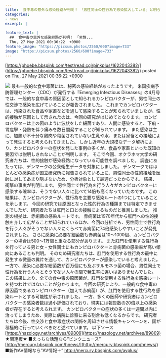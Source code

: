 ```yaml
---
title:  食中毒の意外な感染経路が判明！　「男性同士の性行為で感染拡大している」と明らかに 	
categories:
- news
excerpt: |
  
feature_text: |
  ##  食中毒の意外な感染経路が判明！　「男性...
  Thu, 27 May 2021 00:36:22  +0900
feature_image: "https://picsum.photos/2560/600?image=733"
image: "https://picsum.photos/2560/600?image=733"
---
```


[https://phoebe.bbspink.com/test/read.cgi/pinkplus/1622043382/](https://phoebe.bbspink.com/test/read.cgi/pinkplus/1622043382/)
posted on Thu, 27 May 2021 00:36:22  +0900

<!--more-->

![](https://nazology.net/wp-content/uploads/2021/05/bdd16093901922ab88ff8fddc99a6cb6-900x506.jpg) 最も一般的な食中毒菌には、秘密の感染経路があったようです。 米国疾病予防管理センター（CDC）が発行する『Emerging Infectious Diseases』の4月号では、一般的な食中毒の原因菌として知られるカンピロバクターが、男性同士の性交渉で感染を広げていることが報告されました。 これまでカンピロバクターは、汚染された食品や家畜などを通して感染することが知られていましたが、性的接触が原因として示されたのは、今回の研究がはじめてとなります。 カンピロバクターは上の図のように波状をした細菌であり、人間に感染すると、下痢・胃痙攣・発熱を伴う痛みを数日間発することが知られています。 また感染は主に、加熱が不十分な鶏肉や殺菌されていない生乳や水、または家畜との接触によって発生すると考えられてきました。 しかし近年の大規模なデータ解析により、カンピロバクターの症状を発した事例の多くが、食品や家畜といった既知の要因では説明しきれないことが判明します。 そこで今回、オクラホマ大学の研究者たちは、性的接触が感染経路になっている可能性を調べました。 調査にあたっては、デンマークの公衆衛生データを対象にしました。 デンマークではほとんどの感染症が国立研究所に報告さられている上に、男性同士の性的接触を医師に対してあまり隠さないため、分析対象として最適だったからです。 結果、衝撃の事実が判明します。 男性同士で性行為を行う人々がカンピロバクターに感染する確率は、そうでない人々に比べて14倍も高くなっていたのです。 この結果は、カンピロバクターが、性行為を主要な感染ルートの1つにしていることを示します。 今回の研究では原因となった性的行為の種類までは特定できませんでしたが、研究者たちは肛門と口との接触によるものだと推測しました。 推測の根拠は、赤痢菌の感染ルートです。 赤痢菌は1970年代から肛門への性的接触を介して広がることが知られているほか、今回の分析でも、男性同士で性行為を行う人々がそうでない人々にくらべて赤痢菌に74倍感染しやすいことが発見されました。 さらに感染に必要な細菌数も赤痢菌は10〜1000個、カンピロバクターの場合は500〜1万個と重なる部分があります。 また肛門を使用する性行為を行っている男と女・女性同士にもカンピロバクターと赤痢菌の感染率が高い傾向にあることも判明。 そのため研究者たちは、肛門を使用する性行為の最中に発生する微量の糞片を通して、カンピロバクターが感染していると考えました。 一方で、感染に必要な細菌数が百万個にも及ぶサルモネラ菌の場合、男性同士で性行為を行う人々とそうでない人々の間で発生率に違いはありませんでした。 この結果により、全ての食中毒の原因菌が、肛門を使用する性行為を感染ルートを持つわけではないことが分かります。 今回の研究により、一般的な食中毒の原因菌であるカンピロバクター（加えて赤痢菌）が、肛門を使用する性行為を感染ルートとする可能性が示されました。 一方、多くの医師や研究者はカンピロバクターの感染者数は過小評価されており、現実には報告数の20倍以上の感染者が存在すると考えられます。 カンピロバクターの症状の多くは一週間以内に治ってしまうため、実際に病院に診察に来る割合も低くなるからです。 研究者たちは今後、性交渉と食中毒症状の関係を周知させる情報キャンペーンを、国が積極的に行っていくべきだと述べています。 以下ソース [https://nazology.net/archives/89809](https://nazology.net/archives/89809) ★関連板★ ■えっちな話題なら”ピンクニュース” [http://mercury.bbspink.com/hnews/](http://mercury.bbspink.com/hnews/) ■新作AV情報なら”AV情報＋” http://mercury.bbspink.com/avplus/
